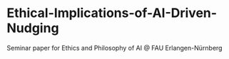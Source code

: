 # Ethical-Implications-of-AI-Driven-Nudging
Seminar paper for Ethics and Philosophy of AI @ FAU Erlangen-Nürnberg
